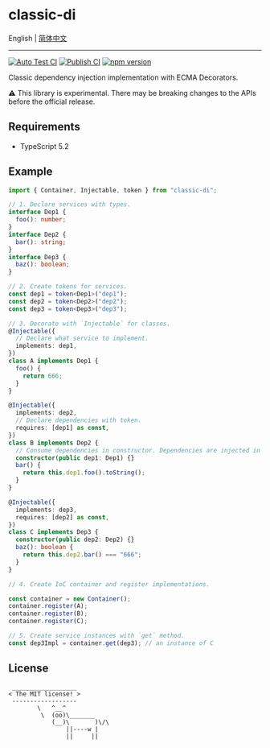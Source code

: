 # classic-di

English | [简体中文](./README.zh-CN.md)

---

[![Auto Test CI](https://github.com/DarrenDanielDay/classic-di/actions/workflows/test.yml/badge.svg)](https://github.com/DarrenDanielDay/classic-di/actions/) [![Publish CI](https://github.com/DarrenDanielDay/classic-di/actions/workflows/publish.yml/badge.svg)](https://github.com/DarrenDanielDay/classic-di/actions/) [![npm version](https://badge.fury.io/js/classic-di.svg)](https://badge.fury.io/js/classic-di)

Classic dependency injection implementation with ECMA Decorators.

⚠ This library is experimental. There may be breaking changes to the APIs before the official release.

## Requirements

- TypeScript 5.2

## Example

```ts
import { Container, Injectable, token } from "classic-di";

// 1. Declare services with types.
interface Dep1 {
  foo(): number;
}
interface Dep2 {
  bar(): string;
}
interface Dep3 {
  baz(): boolean;
}

// 2. Create tokens for services.
const dep1 = token<Dep1>("dep1");
const dep2 = token<Dep2>("dep2");
const dep3 = token<Dep3>("dep3");

// 3. Decorate with `Injectable` for classes.
@Injectable({
  // Declare what service to implement.
  implements: dep1,
})
class A implements Dep1 {
  foo() {
    return 666;
  }
}

@Injectable({
  implements: dep2,
  // Declare dependencies with token.
  requires: [dep1] as const,
})
class B implements Dep2 {
  // Consume dependencies in constructor. Dependencies are injected in declared order.
  constructor(public dep1: Dep1) {}
  bar() {
    return this.dep1.foo().toString();
  }
}

@Injectable({
  implements: dep3,
  requires: [dep2] as const,
})
class C implements Dep3 {
  constructor(public dep2: Dep2) {}
  baz(): boolean {
    return this.dep2.bar() === "666";
  }
}

// 4. Create IoC container and register implementations.

const container = new Container();
container.register(A);
container.register(B);
container.register(C);

// 5. Create service instances with `get` method.
const dep3Impl = container.get(dep3); // an instance of C
```

## License

```text
 __________________
< The MIT license! >
 ------------------
        \   ^__^
         \  (oo)\_______
            (__)\       )\/\
                ||----w |
                ||     ||
```
